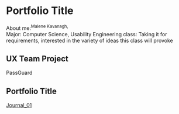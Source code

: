 # Portfolio Title

About me:<sup>Malene Kavanagh,</sup>  
Major: Computer Science, 
Usability Engineering class: Taking it for requirements, interested in the variety of ideas this class will provoke

## UX Team Project

PassGuard

## Portfolio Title

[Journal_01](Journal_01)
